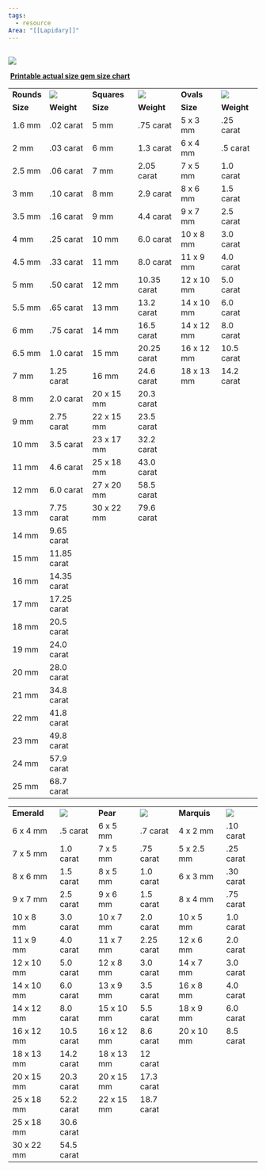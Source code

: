 ```yaml
---
tags:
  - resource
Area: "[[Lapidary]]"
---
```

[  
![](https://www.gemsociety.org/uploads/1920/75/2017/07/gem-size-chart.png)](https://www.gemsociety.org/wp-content/uploads/2017/07/gem-size-chart.png)

 **[Printable actual size gem size chart](https://www.gemsociety.org/printable-charts/gem-size-chart.pdf)**

|            |                                                                         |             |                                                                         |            |                                                                         |
| ---------- | ----------------------------------------------------------------------- | ----------- | ----------------------------------------------------------------------- | ---------- | ----------------------------------------------------------------------- |
| **Rounds** | **![](https://www.gemsociety.org/uploads/1920/75/2013/09/shaperd.gif)** | **Squares** | **![](https://www.gemsociety.org/uploads/1920/75/2013/09/shapesq.gif)** | **Ovals**  | **![](https://www.gemsociety.org/uploads/1920/75/2013/09/shapeov.gif)** |
| **Size**   | **Weight**                                                              | **Size**    | **Weight**                                                              | **Size**   | **Weight**                                                              |
| 1.6 mm     | .02 carat                                                               | 5 mm        | .75 carat                                                               | 5 x 3 mm   | .25 carat                                                               |
| 2 mm       | .03 carat                                                               | 6 mm        | 1.3 carat                                                               | 6 x 4 mm   | .5 carat                                                                |
| 2.5 mm     | .06 carat                                                               | 7 mm        | 2.05 carat                                                              | 7 x 5 mm   | 1.0 carat                                                               |
| 3 mm       | .10 carat                                                               | 8 mm        | 2.9 carat                                                               | 8 x 6 mm   | 1.5 carat                                                               |
| 3.5 mm     | .16 carat                                                               | 9 mm        | 4.4 carat                                                               | 9 x 7 mm   | 2.5 carat                                                               |
| 4 mm       | .25 carat                                                               | 10 mm       | 6.0 carat                                                               | 10 x 8 mm  | 3.0 carat                                                               |
| 4.5 mm     | .33 carat                                                               | 11 mm       | 8.0 carat                                                               | 11 x 9 mm  | 4.0 carat                                                               |
| 5 mm       | .50 carat                                                               | 12 mm       | 10.35 carat                                                             | 12 x 10 mm | 5.0 carat                                                               |
| 5.5 mm     | .65 carat                                                               | 13 mm       | 13.2 carat                                                              | 14 x 10 mm | 6.0 carat                                                               |
| 6 mm       | .75 carat                                                               | 14 mm       | 16.5 carat                                                              | 14 x 12 mm | 8.0 carat                                                               |
| 6.5 mm     | 1.0 carat                                                               | 15 mm       | 20.25 carat                                                             | 16 x 12 mm | 10.5 carat                                                              |
| 7 mm       | 1.25 carat                                                              | 16 mm       | 24.6 carat                                                              | 18 x 13 mm | 14.2 carat                                                              |
| 8 mm       | 2.0 carat                                                               | 20 x 15 mm  | 20.3 carat                                                              |            |                                                                         |
| 9 mm       | 2.75 carat                                                              | 22 x 15 mm  | 23.5 carat                                                              |            |                                                                         |
| 10 mm      | 3.5 carat                                                               | 23 x 17 mm  | 32.2 carat                                                              |            |                                                                         |
| 11 mm      | 4.6 carat                                                               | 25 x 18 mm  | 43.0 carat                                                              |            |                                                                         |
| 12 mm      | 6.0 carat                                                               | 27 x 20 mm  | 58.5 carat                                                              |            |                                                                         |
| 13 mm      | 7.75 carat                                                              | 30 x 22 mm  | 79.6 carat                                                              |            |                                                                         |
| 14 mm      | 9.65 carat                                                              |             |                                                                         |            |                                                                         |
| 15 mm      | 11.85 carat                                                             |             |                                                                         |            |                                                                         |
| 16 mm      | 14.35 carat                                                             |             |                                                                         |            |                                                                         |
| 17 mm      | 17.25 carat                                                             |             |                                                                         |            |                                                                         |
| 18 mm      | 20.5 carat                                                              |             |                                                                         |            |                                                                         |
| 19 mm      | 24.0 carat                                                              |             |                                                                         |            |                                                                         |
| 20 mm      | 28.0 carat                                                              |             |                                                                         |            |                                                                         |
| 21 mm      | 34.8 carat                                                              |             |                                                                         |            |                                                                         |
| 22 mm      | 41.8 carat                                                              |             |                                                                         |            |                                                                         |
| 23 mm      | 49.8 carat                                                              |             |                                                                         |            |                                                                         |
| 24 mm      | 57.9 carat                                                              |             |                                                                         |            |                                                                         |
| 25 mm      | 68.7 carat                                                              |             |                                                                         |            |                                                                         |

|   |   |   |   |   |   |
|---|---|---|---|---|---|
|**Emerald**|**![](https://www.gemsociety.org/uploads/1920/75/2013/09/shapeem.gif)**|**Pear**|**![](https://www.gemsociety.org/uploads/1920/75/2013/09/shapepr.gif)**|**Marquis**|**![](https://www.gemsociety.org/uploads/1920/75/2013/09/shapemq.gif)**|
|6 x 4 mm|.5 carat|6 x 5 mm|.7 carat|4 x 2 mm|.10 carat|
|7 x 5 mm|1.0 carat|7 x 5 mm|.75 carat|5 x 2.5 mm|.25 carat|
|8 x 6 mm|1.5 carat|8 x 5 mm|1.0 carat|6 x 3 mm|.30 carat|
|9 x 7 mm|2.5 carat|9 x 6 mm|1.5 carat|8 x 4 mm|.75 carat|
|10 x 8 mm|3.0 carat|10 x 7 mm|2.0 carat|10 x 5 mm|1.0 carat|
|11 x 9 mm|4.0 carat|11 x 7 mm|2.25 carat|12 x 6 mm|2.0 carat|
|12 x 10 mm|5.0 carat|12 x 8 mm|3.0 carat|14 x 7 mm|3.0 carat|
|14 x 10 mm|6.0 carat|13 x 9 mm|3.5 carat|16 x 8 mm|4.0 carat|
|14 x 12 mm|8.0 carat|15 x 10 mm|5.5 carat|18 x 9 mm|6.0 carat|
|16 x 12 mm|10.5 carat|16 x 12 mm|8.6 carat|20 x 10 mm|8.5 carat|
|18 x 13 mm|14.2 carat|18 x 13 mm|12 carat|
|20 x 15 mm|20.3 carat|20 x 15 mm|17.3 carat|
|25 x 18 mm|52.2 carat|22 x 15 mm|18.7 carat|
|25 x 18 mm|30.6 carat|
|30 x 22 mm|54.5 carat|
